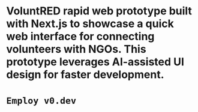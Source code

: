 # VoluntRED rapid web prototype built with Next.js to showcase a quick web interface for connecting volunteers with NGOs. This prototype leverages AI-assisted UI design for faster development. 

# `Employ v0.dev`
